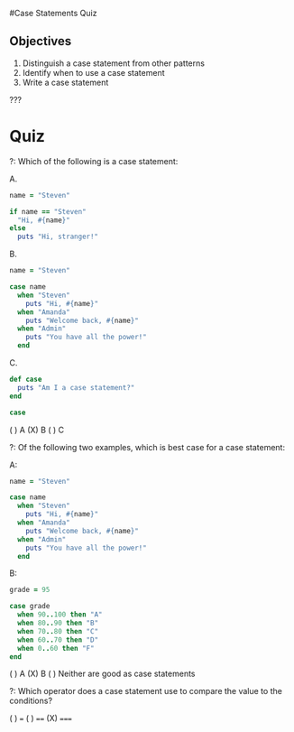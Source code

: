 #Case Statements Quiz
## Objectives

1. Distinguish a case statement from other patterns
2. Identify when to use a case statement
3. Write a case statement

???

# Quiz

?: Which of the following is a case statement:

A. 

```ruby
name = "Steven"

if name == "Steven"
  "Hi, #{name}"
else
  puts "Hi, stranger!"
``` 

B.

```ruby
name = "Steven"

case name
  when "Steven"
    puts "Hi, #{name}"
  when "Amanda"
    puts "Welcome back, #{name}"
  when "Admin"
    puts "You have all the power!"
  end
``` 

C.

```ruby
def case
  puts "Am I a case statement?"
end

case
```

( ) A
(X) B
( ) C


?: Of the following two examples, which is best case for a case statement:

A: 

```ruby
name = "Steven"

case name
  when "Steven"
    puts "Hi, #{name}"
  when "Amanda"
    puts "Welcome back, #{name}"
  when "Admin"
    puts "You have all the power!"
  end
``` 

B: 

```ruby
grade = 95

case grade
  when 90..100 then "A" 
  when 80..90 then "B"
  when 70..80 then "C"
  when 60..70 then "D"
  when 0..60 then "F"
end
```

( ) A
(X) B
( ) Neither are good as case statements


?: Which operator does a case statement use to compare the value to the conditions?

( ) `=`
( ) `==`
(X) `===`


